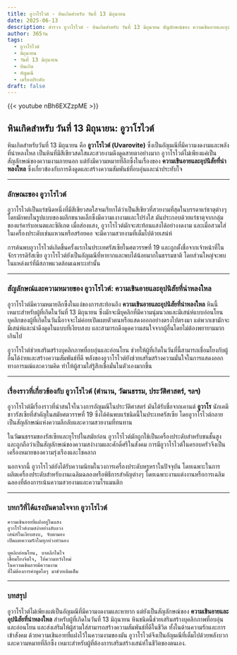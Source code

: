 ```yaml
---
title: อูวาโรไวต์ - หินเกิดสำหรับ วันที่ 13 มิถุนายน
date: 2025-06-13
description: สำรวจ อูวาโรไวต์ - หินเกิดสำหรับ วันที่ 13 มิถุนายน สัญลักษณ์ของ ความเขินอายและอุปนิสัยที่น่าหลงใหล มาเรียนรู้ความหมายลึกซึ้งของหินพิเศษนี้
author: 365วัน
tags:
  - อูวาโรไวต์
  - มิถุนายน
  - วันที่ 13 มิถุนายน
  - หินเกิด
  - อัญมณี
  - เครื่องประดับ
draft: false
---
```


{{< youtube nBh6EXZzpME >}}

## หินเกิดสำหรับ วันที่ 13 มิถุนายน: อูวาโรไวต์

หินเกิดสำหรับวันที่ 13 มิถุนายน คือ **อูวาโรไวต์ (Uvarovite)** ซึ่งเป็นอัญมณีที่มีความงดงามและพลังที่น่าหลงใหล เป็นหินที่มีสีเขียวสดใสและสวยงามดึงดูดสายตาอย่างมาก อูวาโรไวต์ไม่เพียงแค่เป็นสัญลักษณ์ของความงามภายนอก แต่ยังมีความหมายที่ลึกซึ้งในเรื่องของ **ความเขินอายและอุปนิสัยที่น่าหลงใหล** ซึ่งเกี่ยวข้องกับการดึงดูดและสร้างความสัมพันธ์ที่อบอุ่นและน่าประทับใจ

---

### ลักษณะของ อูวาโรไวต์

อูวาโรไวต์เป็นแร่ชนิดหนึ่งที่มีสีเขียวสดใสจนเรียกได้ว่าเป็นสีเขียวที่สวยงามที่สุดในบรรดาแร่ธาตุต่างๆ โดยมักพบในรูปแบบของผลึกขนาดเล็กซึ่งมีความเงางามและโปร่งใส มันประกอบด้วยแร่ธาตุจากกลุ่มของแร่คาร์บอเนตและซิลิเกต เมื่อส่องแสง, อูวาโรไวต์มักจะสะท้อนแสงได้อย่างงดงาม และเมื่อสวมใส่ในเครื่องประดับเช่นแหวนหรือสร้อยคอ จะมีความสวยงามที่เต็มไปด้วยเสน่ห์

การค้นพบอูวาโรไวต์เกิดขึ้นครั้งแรกในประเทศรัสเซียในศตวรรษที่ 19 และถูกตั้งชื่อจากเจ้าหน้าที่ในจักรวรรดิรัสเซีย อูวาโรไวต์ยังเป็นอัญมณีที่หายากและพบได้น้อยมากในธรรมชาติ โดยส่วนใหญ่จะพบในแหล่งแร่ที่มีสภาพแวดล้อมเฉพาะเท่านั้น

---

### สัญลักษณ์และความหมายของ อูวาโรไวต์: ความเขินอายและอุปนิสัยที่น่าหลงใหล

อูวาโรไวต์มีความหมายลึกซึ้งในแง่ของการสะท้อนถึง **ความเขินอายและอุปนิสัยที่น่าหลงใหล** หินนี้เหมาะสำหรับผู้ที่เกิดในวันที่ 13 มิถุนายน ซึ่งมักจะมีบุคลิกที่มีความนุ่มนวลและมีเสน่ห์แบบอ่อนโยน บุคลิกของผู้ที่เกิดในวันนี้อาจจะไม่ค่อยเปิดเผยตัวตนหรือแสดงออกอย่างตรงไปตรงมา แต่พวกเขามักจะมีเสน่ห์และน่าดึงดูดในแบบที่เงียบสงบ และสามารถดึงดูดความสนใจจากผู้อื่นโดยไม่ต้องพยายามมากเกินไป

อูวาโรไวต์ช่วยเสริมสร้างบุคลิกภาพที่อบอุ่นและอ่อนโยน ช่วยให้ผู้ที่เกิดในวันที่นี้สามารถเชื่อมโยงกับผู้อื่นได้ง่ายและสร้างความสัมพันธ์ที่ดี พลังของอูวาโรไวต์ยังช่วยเสริมสร้างความมั่นใจในการแสดงออกทางอารมณ์และความคิด ทำให้ผู้สวมใส่รู้สึกเชื่อมั่นในตัวเองมากขึ้น

---

### เรื่องราวที่เกี่ยวข้องกับ อูวาโรไวต์ (ตำนาน, วัฒนธรรม, ประวัติศาสตร์, ฯลฯ)

อูวาโรไวต์มีเรื่องราวที่น่าสนใจในวงการอัญมณีในประวัติศาสตร์ มันได้รับชื่อจากเคานต์ **อูวาโร** นักเคมีชาวรัสเซียที่สำคัญในสมัยศตวรรษที่ 19 ซึ่งได้ค้นพบแร่ชนิดนี้ในประเทศรัสเซีย โดยอูวาโรไวต์กลายเป็นสัญลักษณ์แห่งความลึกลับและความสวยงามที่ทนทาน

ในวัฒนธรรมของรัสเซียและยุโรปในสมัยก่อน อูวาโรไวต์มักถูกใช้เป็นเครื่องประดับสำหรับชนชั้นสูง และถูกถือว่าเป็นสัญลักษณ์ของความสง่างามและศักดิ์ศรีในสังคม การมีอูวาโรไวต์ในครอบครัวจึงเป็นเครื่องหมายของความรุ่งเรืองและโชคลาภ

นอกจากนี้ อูวาโรไวต์ยังได้รับความนิยมในวงการเครื่องประดับหรูหราในปัจจุบัน โดยเฉพาะในการผลิตเครื่องประดับสำหรับงานเฉลิมฉลองหรือพิธีการสำคัญต่างๆ โดยเฉพาะงานแต่งงานหรือการเฉลิมฉลองที่ต้องการเน้นความสวยงามและความโรแมนติก

---

### บทกวีที่ได้แรงบันดาลใจจาก อูวาโรไวต์

```
ความเขินอายที่แฝงอยู่ในแสง  
อูวาโรไวต์งามสง่าอย่างลับลวง  
เสน่ห์ในเงียบสงบ, จับตามอง  
เปิดเผยความรักในทุกท่วงทำนอง

บุคลิกอ่อนโยน, บาดลึกในใจ  
เชื่อมโยงจิตใจ, ให้ความหวังใหม่  
ในความเขินอายมีความงาม  
ที่ไม่ต้องการคำพูดใดๆ มาช่วยเติมเต็ม
```

---

### บทสรุป

อูวาโรไวต์ไม่เพียงแต่เป็นอัญมณีที่มีความงดงามและหายาก แต่ยังเป็นสัญลักษณ์ของ **ความเขินอายและอุปนิสัยที่น่าหลงใหล** สำหรับผู้ที่เกิดในวันที่ 13 มิถุนายน หินชนิดนี้ช่วยเสริมสร้างบุคลิกภาพที่อบอุ่นและอ่อนโยน และส่งเสริมให้ผู้สวมใส่สามารถสร้างความสัมพันธ์ที่ดีในชีวิต ทั้งในด้านความรักและการเข้าสังคม ด้วยความเขินอายที่แฝงไว้ในความงามของมัน อูวาโรไวต์จึงเป็นอัญมณีที่เต็มไปด้วยพลังบวกและความหมายที่ลึกซึ้ง เหมาะสำหรับผู้ที่ต้องการเสริมสร้างเสน่ห์ในชีวิตของตนเอง.